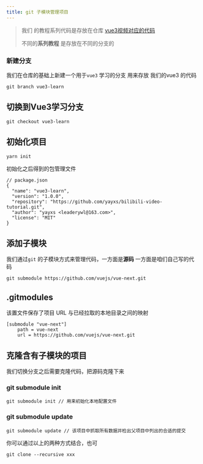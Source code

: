 ```yaml
---
title: git 子模块管理项目
---
```


>我们 的教程系列代码是存放在仓库 [vue3视频对应的代码](https://github.com/yayxs/bilibili-video-tutorial/tree/vue3-learn)
>
>不同的**系列教程** 是存放在不同的分支的

### 新建分支

我们在仓库的基础上新建一个用于`vue3` 学习的分支 用来存放 我们的vue3 的代码

```
git branch vue3-learn
```

## 切换到Vue3学习分支

```
git checkout vue3-learn
```

## 初始化项目

```
yarn init
```

初始化之后得到的包管理文件

```
// package.json
{
  "name": "vue3-learn",
  "version": "1.0.0",
  "repository": "https://github.com/yayxs/bilibili-video-tutorial.git",
  "author": "yayxs <leaderywl@163.com>",
  "license": "MIT"
}
```



## 添加子模块

我们通过`git` 的子模块方式来管理代码，一方面是**源码** 一方面是咱们自己写的代码

```
git submodule https://github.com/vuejs/vue-next.git
```

## .gitmodules

该置文件保存了项目 URL 与已经拉取的本地目录之间的映射

```
[submodule "vue-next"]
	path = vue-next
	url = https://github.com/vuejs/vue-next.git

```

## 克隆含有子模块的项目

我们切换分支之后需要克隆代码，把源码克隆下来

### git submodule init 

```
git submodule init // 用来初始化本地配置文件
```

### git submodule update

```
git submodule update // 该项目中抓取所有数据并检出父项目中列出的合适的提交
```

你可以通过以上的两种方式结合，也可

```
git clone --recursive xxx
```

